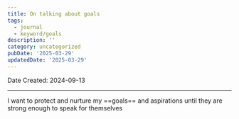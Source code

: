 ```yaml
---
title: On talking about goals
tags:
  - journal
  - keyword/goals
description: ''
category: uncategorized
pubDate: '2025-03-29'
updatedDate: '2025-03-29'
---
```

 

Date Created: 2024-09-13

---

I want to protect and nurture my ==goals== and aspirations until they are strong enough to speak for themselves

